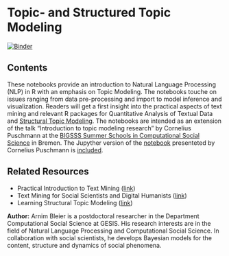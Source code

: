# Topic- and Structured Topic Modeling

[![Binder](https://notebooks.gesis.org/binder/badge.svg)](https://notebooks.gesis.org/binder/v2/gh/arnim/stmdemo/master?filepath=index.ipynb)


## Contents

These notebooks provide an introduction to Natural Language Processing (NLP) in R with an emphasis on Topic Modeling. The notebooks touche on issues ranging from data pre-processing and import to model inference and visualization. Readers will get a first insight into the practical aspects of text mining and relevant R packages for Quantitative Analysis of Textual Data and [Structural Topic Modeling](https://www.structuraltopicmodel.com/). The notebooks are intended as an extension of the talk “Introduction to topic modeling research” by Cornelius Puschmann at the [BIGSSS Summer Schools in Computational Social Science](https://bigsss-css.jacobs-university.de/conflicts-2018-bremen/) in Bremen. The Jupyther version of the [notebook](http://rpubs.com/cbpuschmann/un-stm) presenteted by Cornelius Puschmann is [included](un-stm.ipynb).

## Related Resources
* Practical Introduction to Text Mining ([link](https://github.com/gesiscss/ptm/))
* Text Mining for Social Scientists and Digital Humanists ([link](https://tm4ss.github.io/))
* Learning Structural Topic Modeling ([link](https://github.com/dondealban/learning-stm/))


**Author:** Arnim Bleier is a postdoctoral researcher in the Department Computational Social Science at GESIS. His research interests are in the field of Natural Language Processing and Computational Social Science. In collaboration with social scientists, he develops Bayesian models for the content, structure and dynamics of social phenomena.